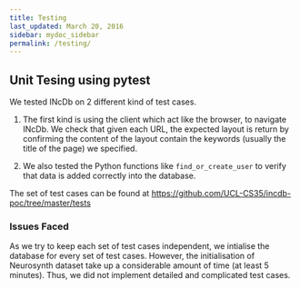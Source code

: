 ```yaml
---
title: Testing
last_updated: March 20, 2016
sidebar: mydoc_sidebar
permalink: /testing/
---
```


## Unit Tesing using pytest

We tested INcDb on 2 different kind of test cases. 

1. The first kind is using the client which act like the browser, to navigate INcDb. We check that given each URL, the expected layout is return by confirming the content of the layout contain the keywords (usually the title of the page) we specified.

2. We also tested the Python functions like `find_or_create_user` to verify that data is added correctly into the database.

The set of test cases can be found at <https://github.com/UCL-CS35/incdb-poc/tree/master/tests>

### Issues Faced

As we try to keep each set of test cases independent, we intialise the database for every set of test cases. However, the initialisation of Neurosynth dataset take up a considerable amount of time (at least 5 minutes). Thus, we did not implement detailed and complicated test cases.